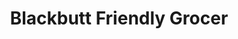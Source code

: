 ---
title: "Blackbutt Friendly Grocer"
url: /new-lambton-nsw/blackbutt-friendly-grocer/
shop: supermarket
---